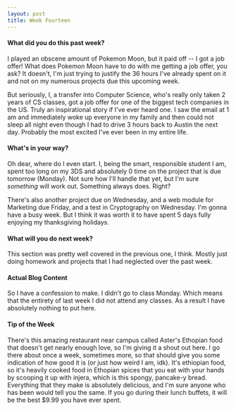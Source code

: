 ```yaml
---
layout: post
title: Week Fourteen
---
```


#### What did you do this past week?

I played an obscene amount of Pokemon Moon, but it paid off -- I got a job offer! What does Pokemon Moon have to do with me getting a job offer, you ask? It doesn't, I'm just trying to justify the 36 hours I've already spent on it and not on my numerous projects due this upcoming week. 

But seriously, I, a transfer into Computer Science, who's really only taken 2 years of CS classes, got a job offer for one of the biggest tech companies in the US. Truly an inspirational story if I've ever heard one. I saw the email at 1 am and immediately woke up everyone in my family and then could not sleep all night even though I had to drive 3 hours back to Austin the next day. Probably the most excited I've ever been in my entire life.

#### What's in your way?

Oh dear, where do I even start. I, being the smart, responsible student I am, spent too long on my 3DS and absolutely 0 time on the project that is due tomorrow (Monday). Not sure how I'll handle that yet, but I'm sure *something* will work out. Something always does. Right?

There's also another project due on Wednesday, and a web module for Marketing due Friday, and a test in Cryptography on Wednesday. I'm gonna have a busy week. But I think it was worth it to have spent 5 days fully enjoying my thanksgiving holidays.

#### What will you do next week?

This section was pretty well covered in the previous one, I think. Mostly just doing homework and projects that I had neglected over the past week.

#### Actual Blog Content

So I have a confession to make. I didn't go to class Monday. Which means that the entirety of last week I did not attend any classes. As a result I have absolutely nothing to put here.

#### Tip of the Week

There's this amazing restaurant near campus called Aster's Ethopian food that doesn't get nearly enough love, so I'm giving it a shout out here. I go there about once a week, sometimes more, so that should give you some indication of how good it is (or just how weird I am, idk). It's ethiopian food, so it's heavily cooked food in Ethopian spices that you eat with your hands by scooping it up with injera, which is this spongy, pancake-y bread. Everything that they make is absolutely delicious, and I'm sure anyone who has been would tell you the same. If you go during their lunch buffets, it will be the best $9.99 you have ever spent.
